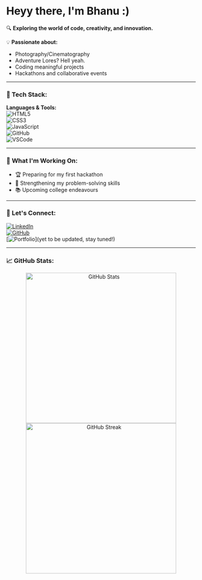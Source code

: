 # Heyy there, I'm Bhanu :)

🔍 **Exploring the world of code, creativity, and innovation.**  

💡 **Passionate about:**  
- Photography/Cinematography
- Adventure Lores? Hell yeah.
- Coding meaningful projects
- Hackathons and collaborative events

---

### 🚀 Tech Stack:
**Languages & Tools:**  
![HTML5](https://img.shields.io/badge/HTML5-E34F26?style=for-the-badge&logo=html5&logoColor=white)  
![CSS3](https://img.shields.io/badge/CSS3-1572B6?style=for-the-badge&logo=css3&logoColor=white)  
![JavaScript](https://img.shields.io/badge/JavaScript-F7DF1E?style=for-the-badge&logo=javascript&logoColor=black)  
![GitHub](https://img.shields.io/badge/GitHub-100000?style=for-the-badge&logo=github&logoColor=white)  
![VSCode](https://img.shields.io/badge/VS%20Code-0078d7?style=for-the-badge&logo=visual-studio-code&logoColor=white)

---

### 🔧 **What I'm Working On:**  
- 🏆 Preparing for my first hackathon  
- 🌱 Strengthening my problem-solving skills  
- 📚 Upcoming college endeavours 

---

### 💬 **Let's Connect:**  
[![LinkedIn](https://img.shields.io/badge/LinkedIn-0A66C2?style=for-the-badge&logo=linkedin&logoColor=white)](https://www.linkedin.com/in/atabzo/)  
[![GitHub](https://img.shields.io/badge/GitHub-100000?style=for-the-badge&logo=github&logoColor=white)](https://github.com/atabzo)  
[![Portfolio](https://img.shields.io/badge/Portfolio-FFA500?style=for-the-badge)](yet to be updated, stay tuned!)

---

### 📈 **GitHub Stats:**  
<p align="center">
  <img src="https://github-readme-stats.vercel.app/api?username=your-username&show_icons=true&theme=tokyonight" alt="GitHub Stats" width="400"/>
  <img src="https://github-readme-streak-stats.herokuapp.com/?user=your-username&theme=tokyonight" alt="GitHub Streak" width="400"/>
</p>
